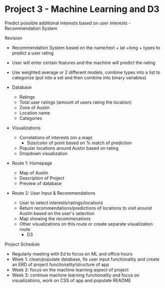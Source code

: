 # Project 3 - Machine Learning and D3

Predict possible additional interests based on user interests - Recommendation System

Revision
* Recommendation System based on the name/text + lat +long + types to predict a user rating 
* User will enter certain features and the machine will predict the rating
* Use weighted average or 2 different models, combine types into a list to categorize (put into a set and then combine into binary variables)

* Database
    * Ratings
    * Total user ratings (amount of users rating the location)
    * Zone of Austin
    * Location name
    * Categories

* Visualizations
    * Correlations of interests (on a map)
        * Size/color of point based on % match of prediction
    * Popular locations around Austin based on rating
    * Dropdown visualization

* Route 1: Homepage
    * Map of Austin
    * Description of Project
    * Preview of database
* Route 2: User Input & Recommendations
    * User to select interests/ratings/locations 
    * Return recommendations/predictions of locations to visit around Austin based on the user's selection
    * Map showing the recommenations
    * Other visualizations on this route or create separate visualization route
        * D3

Project Schedule
* Regularly meeting with Ed to focus on ML and office hours
* Week 1: clean/populate database, fix user input functionality and create an ERD of project functionality/structure of app
* Week 2: focus on the machine learning aspect of project
* Week 3: continue machine learning functionality and focus on visualizations, work on CSS of app and populate README
